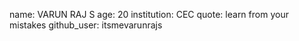 name: VARUN RAJ S
age: 20
institution: CEC
quote: learn from your mistakes
github_user: itsmevarunrajs
